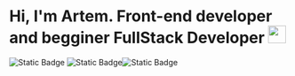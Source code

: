 # Hi, I'm Artem. Front-end developer and begginer FullStack Developer <img src="https://github.com/blackcater/blackcater/raw/main/images/Hi.gif" height="32"/></h1>

![Static Badge](https://img.shields.io/badge/I%60m%20Artem-black?logo=superuser&color=fff)
![Static Badge](https://img.shields.io/badge/MyStack%20--%3E-black?color=%23FF7400)![Static Badge](https://img.shields.io/badge/react-black?style=for-the-badge&logo=react)


